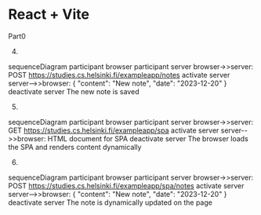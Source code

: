 # React + Vite


Part0

4.
sequenceDiagram
    participant browser
    participant server
    browser->>server: POST https://studies.cs.helsinki.fi/exampleapp/notes
    activate server
    server-->>browser: { "content": "New note", "date": "2023-12-20" }
    deactivate server
    The new note is saved



5.
sequenceDiagram
    participant browser
    participant server
    browser->>server: GET https://studies.cs.helsinki.fi/exampleapp/spa
    activate server
    server-->>browser: HTML document for SPA
    deactivate server
    The browser loads the SPA and renders content dynamically


6.
sequenceDiagram
    participant browser
    participant server
    browser->>server: POST https://studies.cs.helsinki.fi/exampleapp/spa/notes
    activate server
    server-->>browser: { "content": "New note", "date": "2023-12-20" }
    deactivate server
    The note is dynamically updated on the page

